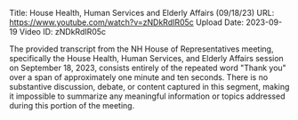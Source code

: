 Title: House Health, Human Services and Elderly Affairs (09/18/23)
URL: https://www.youtube.com/watch?v=zNDkRdIR05c
Upload Date: 2023-09-19
Video ID: zNDkRdIR05c

The provided transcript from the NH House of Representatives meeting, specifically the House Health, Human Services, and Elderly Affairs session on September 18, 2023, consists entirely of the repeated word "Thank you" over a span of approximately one minute and ten seconds. There is no substantive discussion, debate, or content captured in this segment, making it impossible to summarize any meaningful information or topics addressed during this portion of the meeting.